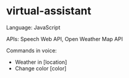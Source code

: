 # virtual-assistant

Language: JavaScript

APIs: Speech Web API, Open Weather Map API

Commands in voice: 
- Weather in [location]
- Change color [color]
